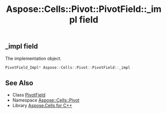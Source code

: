 ﻿---
title: Aspose::Cells::Pivot::PivotField::_impl field
linktitle: _impl
second_title: Aspose.Cells for C++ API Reference
description: 'Aspose::Cells::Pivot::PivotField::_impl field. The implementation object in C++.'
type: docs
weight: 9500
url: /cpp/aspose.cells.pivot/pivotfield/_impl/
---
## _impl field


The implementation object.

```cpp
PivotField_Impl* Aspose::Cells::Pivot::PivotField::_impl
```

## See Also

* Class [PivotField](../)
* Namespace [Aspose::Cells::Pivot](../../)
* Library [Aspose.Cells for C++](../../../)

